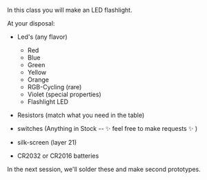 In this class you will make an LED flashlight.

At your disposal:

* Led's (any flavor)
  * Red
  * Blue
  * Green
  * Yellow
  * Orange
  * RGB-Cycling (rare)
  * Violet (special properties)
  * Flashlight LED

* Resistors (match what you need in the table)
* switches (Anything in Stock -- :sparkles: feel free to make requests :sparkles: )
* silk-screen (layer 21)
* CR2032 or CR2016 batteries



In the next session, we'll solder these and make second prototypes.

